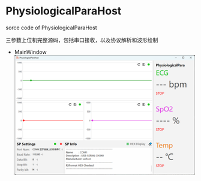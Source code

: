 # PhysiologicalParaHost
sorce code of PhysiologicalParaHost

三参数上位机完整源码，包括串口接收，以及协议解析和波形绘制
- MainWindow
![image](https://github.com/PAPRIKA-T/PhysiologicalParaHost/blob/master/Img/MainWindow.png)

